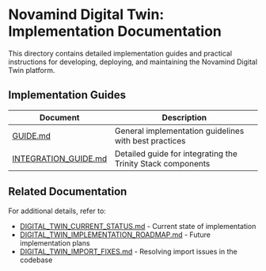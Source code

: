 # Novamind Digital Twin: Implementation Documentation

This directory contains detailed implementation guides and practical instructions for developing, deploying, and maintaining the Novamind Digital Twin platform.

## Implementation Guides

| Document | Description |
|----------|-------------|
| [GUIDE.md](./GUIDE.md) | General implementation guidelines with best practices |
| [INTEGRATION_GUIDE.md](./INTEGRATION_GUIDE.md) | Detailed guide for integrating the Trinity Stack components |

## Related Documentation

For additional details, refer to:

- [DIGITAL_TWIN_CURRENT_STATUS.md](../DIGITAL_TWIN_CURRENT_STATUS.md) - Current state of implementation
- [DIGITAL_TWIN_IMPLEMENTATION_ROADMAP.md](../DIGITAL_TWIN_IMPLEMENTATION_ROADMAP.md) - Future implementation plans
- [DIGITAL_TWIN_IMPORT_FIXES.md](../DIGITAL_TWIN_IMPORT_FIXES.md) - Resolving import issues in the codebase